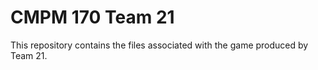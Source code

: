 # CMPM 170 Team 21
This repository contains the files associated with the game produced by Team 21.
